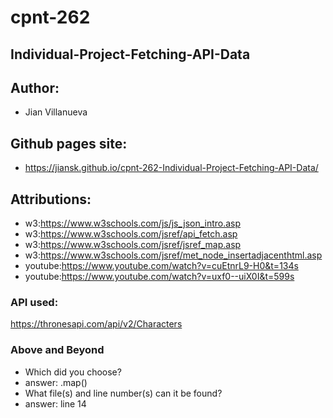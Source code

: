 # cpnt-262
## Individual-Project-Fetching-API-Data
## Author:
- Jian Villanueva
## Github pages site:
- https://jiansk.github.io/cpnt-262-Individual-Project-Fetching-API-Data/
## Attributions:

- w3:https://www.w3schools.com/js/js_json_intro.asp
- w3:https://www.w3schools.com/jsref/api_fetch.asp
- w3:https://www.w3schools.com/jsref/jsref_map.asp
- w3:https://www.w3schools.com/jsref/met_node_insertadjacenthtml.asp
- youtube:https://www.youtube.com/watch?v=cuEtnrL9-H0&t=134s
- youtube:https://www.youtube.com/watch?v=uxf0--uiX0I&t=599s

### API used:
https://thronesapi.com/api/v2/Characters

### Above and Beyond
- Which did you choose?
- answer: .map()
- What file(s) and line number(s) can it be found?
- answer: line 14
